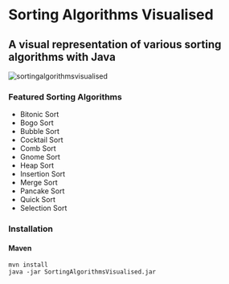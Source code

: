 # Sorting Algorithms Visualised

## A visual representation of various sorting algorithms with Java

![sortingalgorithmsvisualised](https://user-images.githubusercontent.com/63204672/101290917-ed73af00-37fc-11eb-9f51-9b63899067c8.png)

### Featured Sorting Algorithms
- Bitonic Sort
- Bogo Sort
- Bubble Sort
- Cocktail Sort
- Comb Sort
- Gnome Sort
- Heap Sort
- Insertion Sort
- Merge Sort
- Pancake Sort
- Quick Sort
- Selection Sort


### Installation
#### Maven
```
mvn install
java -jar SortingAlgorithmsVisualised.jar
```
